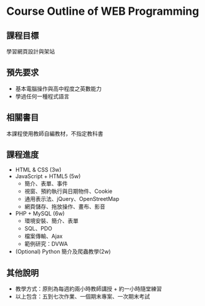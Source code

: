 # Course Outline of WEB Programming

## 課程目標

學習網頁設計與架站

## 預先要求

* 基本電腦操作與高中程度之英數能力
* 學過任何一種程式語言

## 相關書目

本課程使用教師自編教材，不指定教科書

## 課程進度

* HTML & CSS (3w)
* JavaScript + HTML5 (5w)
  * 簡介、表單、事件
  * 視窗、預約執行與日期物件、Cookie
  * 通用表示法、jQuery、OpenStreetMap
  * 網頁儲存、拖放操作、畫布、影音
* PHP + MySQL (6w)
  * 環境安裝、簡介、表單
  * SQL、PDO
  * 檔案傳輸、Ajax
  * 範例研究：DVWA
* (Optional) Python 簡介及爬蟲教學(2w)

## 其他說明

* 教學方式：原則為每週約兩小時教師講授 + 約一小時隨堂練習
* 以上包含：五到七次作業、一個期末專案、一次期末考試
